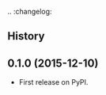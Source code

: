 .. :changelog:

History
-------

0.1.0 (2015-12-10)
---------------------

* First release on PyPI.
